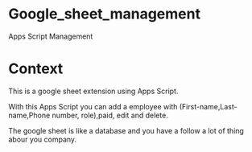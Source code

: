 # Google_sheet_management
Apps Script Management
# Context
This is a google sheet extension using Apps Script. 

With this Apps Script you can add a employee with (First-name,Last-name,Phone number, role),paid, edit and delete. 

The google sheet is like a database and you have a follow a lot of thing abour you company.
